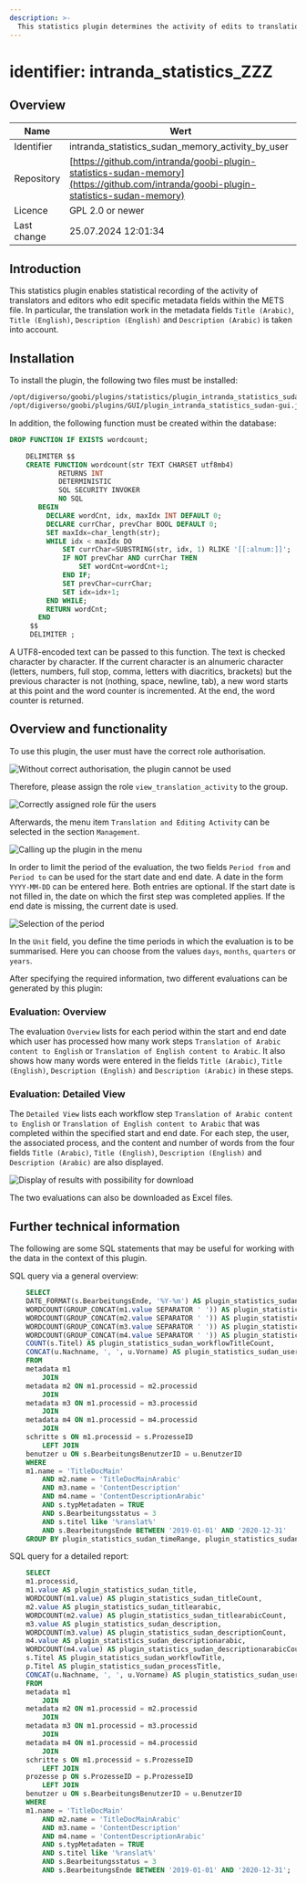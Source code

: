 ```yaml
---
description: >-
  This statistics plugin determines the activity of edits to translations within specific metadata fields.
---
```


# identifier: intranda_statistics_ZZZ

## Overview

Name                     | Wert
-------------------------|-----------
Identifier               | intranda_statistics_sudan_memory_activity_by_user
Repository               | [https://github.com/intranda/goobi-plugin-statistics-sudan-memory](https://github.com/intranda/goobi-plugin-statistics-sudan-memory)
Licence              | GPL 2.0 or newer 
Last change    | 25.07.2024 12:01:34


## Introduction
This statistics plugin enables statistical recording of the activity of translators and editors who edit specific metadata fields within the METS file. In particular, the translation work in the metadata fields `Title (Arabic)`, `Title (English)`, `Description (English)` and `Description (Arabic)` is taken into account.


## Installation
To install the plugin, the following two files must be installed:

```bash
/opt/digiverso/goobi/plugins/statistics/plugin_intranda_statistics_sudan-base.jar
/opt/digiverso/goobi/plugins/GUI/plugin_intranda_statistics_sudan-gui.jar
```

In addition, the following function must be created within the database:

```sql
DROP FUNCTION IF EXISTS wordcount;

    DELIMITER $$
    CREATE FUNCTION wordcount(str TEXT CHARSET utf8mb4)
            RETURNS INT
            DETERMINISTIC
            SQL SECURITY INVOKER
            NO SQL
       BEGIN
         DECLARE wordCnt, idx, maxIdx INT DEFAULT 0;
         DECLARE currChar, prevChar BOOL DEFAULT 0;
         SET maxIdx=char_length(str);
         WHILE idx < maxIdx DO
             SET currChar=SUBSTRING(str, idx, 1) RLIKE '[[:alnum:]]';
             IF NOT prevChar AND currChar THEN
                 SET wordCnt=wordCnt+1;
             END IF;
             SET prevChar=currChar;
             SET idx=idx+1;
         END WHILE;
         RETURN wordCnt;
       END
     $$
     DELIMITER ;
```

A UTF8-encoded text can be passed to this function. The text is checked character by character. If the current character is an alnumeric character (letters, numbers, full stop, comma, letters with diacritics, brackets) but the previous character is not (nothing, space, newline, tab), a new word starts at this point and the word counter is incremented. At the end, the word counter is returned.


## Overview and functionality
To use this plugin, the user must have the correct role authorisation.

![Without correct authorisation, the plugin cannot be used](images/goobi-plugin-statistics-sudan-memory_screen1_en.png)

Therefore, please assign the role `view_translation_activity` to the group.

![Correctly assigned role für the users](images/goobi-plugin-statistics-sudan-memory_screen2_en.png)

Afterwards, the menu item `Translation and Editing Activity` can be selected in the section `Management`.

![Calling up the plugin in the menu](images/goobi-plugin-statistics-sudan-memory_screen3_en.png)

In order to limit the period of the evaluation, the two fields `Period from` and `Period to` can be used for the start date and end date. A date in the form `YYYY-MM-DD` can be entered here. Both entries are optional. If the start date is not filled in, the date on which the first step was completed applies. If the end date is missing, the current date is used.

![Selection of the period](images/goobi-plugin-statistics-sudan-memory_screen4_en.png)

In the `Unit` field, you define the time periods in which the evaluation is to be summarised. Here you can choose from the values `days`, `months`, `quarters` or `years`.

After specifying the required information, two different evaluations can be generated by this plugin:


### Evaluation: Overview
The evaluation `Overview` lists for each period within the start and end date which user has processed how many work steps `Translation of Arabic content to English` or `Translation of English content to Arabic`. It also shows how many words were entered in the fields `Title (Arabic)`, `Title (English)`, `Description (English)` and `Description (Arabic)` in these steps.


### Evaluation: Detailed View
The `Detailed View` lists each workflow step `Translation of Arabic content to English` or `Translation of English content to Arabic` that was completed within the specified start and end date. For each step, the user, the associated process, and the content and number of words from the four fields `Title (Arabic)`, `Title (English)`, `Description (English)` and `Description (Arabic)` are also displayed.

![Display of results with possibility for download](images/goobi-plugin-statistics-sudan-memory_screen5_en.png)

The two evaluations can also be downloaded as Excel files.


## Further technical information
The following are some SQL statements that may be useful for working with the data in the context of this plugin.

SQL query via a general overview:

```sql
    SELECT
    DATE_FORMAT(s.BearbeitungsEnde, '%Y-%m') AS plugin_statistics_sudan_timeRange,
    WORDCOUNT(GROUP_CONCAT(m1.value SEPARATOR ' ')) AS plugin_statistics_sudan_titleCount,
    WORDCOUNT(GROUP_CONCAT(m2.value SEPARATOR ' ')) AS plugin_statistics_sudan_titlearabicCount,
    WORDCOUNT(GROUP_CONCAT(m3.value SEPARATOR ' ')) AS plugin_statistics_sudan_descriptionCount,
    WORDCOUNT(GROUP_CONCAT(m4.value SEPARATOR ' ')) AS plugin_statistics_sudan_descriptionarabicCount,
    COUNT(s.Titel) AS plugin_statistics_sudan_workflowTitleCount,
    CONCAT(u.Nachname, ', ', u.Vorname) AS plugin_statistics_sudan_userName
    FROM
    metadata m1
        JOIN
    metadata m2 ON m1.processid = m2.processid
        JOIN
    metadata m3 ON m1.processid = m3.processid
        JOIN
    metadata m4 ON m1.processid = m4.processid
        JOIN
    schritte s ON m1.processid = s.ProzesseID
        LEFT JOIN
    benutzer u ON s.BearbeitungsBenutzerID = u.BenutzerID
    WHERE
    m1.name = 'TitleDocMain'
        AND m2.name = 'TitleDocMainArabic'
        AND m3.name = 'ContentDescription'
        AND m4.name = 'ContentDescriptionArabic'
        AND s.typMetadaten = TRUE
        AND s.Bearbeitungsstatus = 3
        AND s.titel like '%ranslat%'
        AND s.BearbeitungsEnde BETWEEN '2019-01-01' AND '2020-12-31'
    GROUP BY plugin_statistics_sudan_timeRange, plugin_statistics_sudan_userName;
```

SQL query for a detailed report:

```sql
    SELECT
    m1.processid,
    m1.value AS plugin_statistics_sudan_title,
    WORDCOUNT(m1.value) AS plugin_statistics_sudan_titleCount,
    m2.value AS plugin_statistics_sudan_titlearabic,
    WORDCOUNT(m2.value) AS plugin_statistics_sudan_titlearabicCount,
    m3.value AS plugin_statistics_sudan_description,
    WORDCOUNT(m3.value) AS plugin_statistics_sudan_descriptionCount,
    m4.value AS plugin_statistics_sudan_descriptionarabic,
    WORDCOUNT(m4.value) AS plugin_statistics_sudan_descriptionarabicCount,
    s.Titel AS plugin_statistics_sudan_workflowTitle,
    p.Titel AS plugin_statistics_sudan_processTitle,
    CONCAT(u.Nachname, ', ', u.Vorname) AS plugin_statistics_sudan_userName
    FROM
    metadata m1
        JOIN
    metadata m2 ON m1.processid = m2.processid
        JOIN
    metadata m3 ON m1.processid = m3.processid
        JOIN
    metadata m4 ON m1.processid = m4.processid
        JOIN
    schritte s ON m1.processid = s.ProzesseID
        LEFT JOIN
    prozesse p ON s.ProzesseID = p.ProzesseID
        LEFT JOIN
    benutzer u ON s.BearbeitungsBenutzerID = u.BenutzerID
    WHERE
    m1.name = 'TitleDocMain'
        AND m2.name = 'TitleDocMainArabic'
        AND m3.name = 'ContentDescription'
        AND m4.name = 'ContentDescriptionArabic'
        AND s.typMetadaten = TRUE
        AND s.titel like '%ranslat%'
        AND s.Bearbeitungsstatus = 3
        AND s.BearbeitungsEnde BETWEEN '2019-01-01' AND '2020-12-31';
```